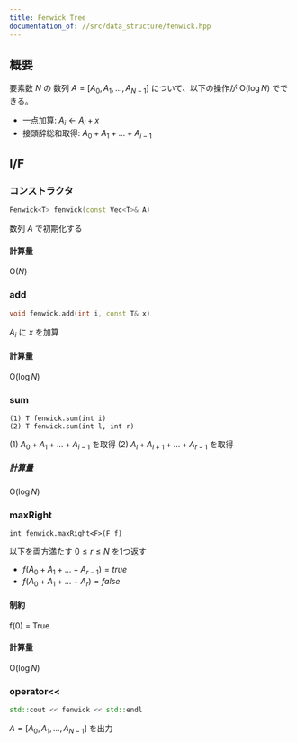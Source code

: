```yaml
---
title: Fenwick Tree
documentation_of: //src/data_structure/fenwick.hpp
---
```


## 概要

要素数 $N$ の 数列 $A = \lbrack A _ 0, A _ 1, \dots , A _ {N-1} \rbrack$ について、以下の操作が $\mathrm{O}(\log N)$ でできる。

- 一点加算: $A _ i \leftarrow A _ i + x$
- 接頭辞総和取得:  $A _ 0 + A _ 1 + \dots + A _ {i-1}$

## I/F

### コンストラクタ

```cpp
Fenwick<T> fenwick(const Vec<T>& A)
```

数列 $A$ で初期化する

#### 計算量

$\mathrm{O}(N)$

### add

```cpp
void fenwick.add(int i, const T& x)
```

$A _ i$ に $x$ を加算

#### 計算量

$\mathrm{O}(\log N)$

### sum

```
(1) T fenwick.sum(int i)
(2) T fenwick.sum(int l, int r)
```

(1) $A _ 0 + A _ 1 + \dots + A _ {i-1}$ を取得
(2) $A _ l + A _ {l+1} + \dots + A _ {r-1}$ を取得

##### 計算量

$\mathrm{O}(\log N)$

### maxRight

```
int fenwick.maxRight<F>(F f)
```

以下を両方満たす $0 \le r \le N$ を1つ返す
- $f(A _ 0 + A _ 1 + \dots + A _ {r-1}) = true$
- $f(A _ 0 + A _ 1 + \dots + A _ {r}) = false$

#### 制約

f(0) = True

#### 計算量

$\mathrm{O}(\log N)$

### operator<<

```cpp
std::cout << fenwick << std::endl
```

$A = \lbrack A _ 0, A _ 1, \dots, A _ {N-1} \rbrack$ を出力
